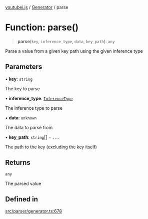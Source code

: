[youtubei.js](../../../README.md) / [Generator](../README.md) / parse

# Function: parse()

> **parse**(`key`, `inference_type`, `data`, `key_path`): `any`

Parse a value from a given key path using the given inference type

## Parameters

• **key**: `string`

The key to parse

• **inference\_type**: [`InferenceType`](../type-aliases/InferenceType.md)

The inference type to parse

• **data**: `unknown`

The data to parse from

• **key\_path**: `string`[] = `...`

The path to the key (excluding the key itself)

## Returns

`any`

The parsed value

## Defined in

[src/parser/generator.ts:678](https://github.com/LuanRT/YouTube.js/blob/eb21af33db708f0355f4fb15881f5d4fabc7b06c/src/parser/generator.ts#L678)

